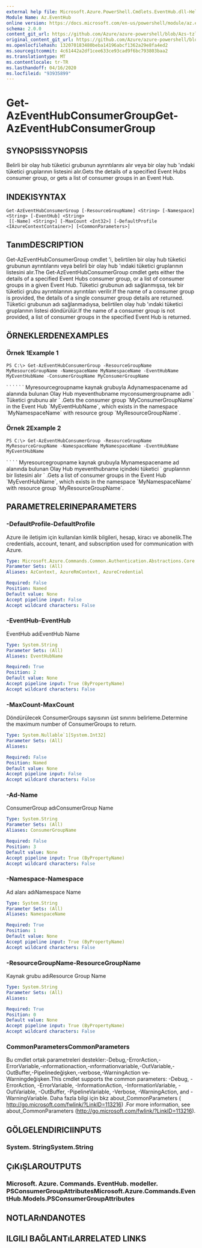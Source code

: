 ```yaml
---
external help file: Microsoft.Azure.PowerShell.Cmdlets.EventHub.dll-Help.xml
Module Name: Az.EventHub
online version: https://docs.microsoft.com/en-us/powershell/module/az.eventhub/get-azeventhubconsumergroup
schema: 2.0.0
content_git_url: https://github.com/Azure/azure-powershell/blob/Azs-tzl/src/EventHub/EventHub/help/Get-AzEventHubConsumerGroup.md
original_content_git_url: https://github.com/Azure/azure-powershell/blob/Azs-tzl/src/EventHub/EventHub/help/Get-AzEventHubConsumerGroup.md
ms.openlocfilehash: 132070183480beba14196abcf1362a29e8fa4ed2
ms.sourcegitcommit: 4c61442a2df1cee633ce93cad9f6bc793803baa2
ms.translationtype: MT
ms.contentlocale: tr-TR
ms.lasthandoff: 04/16/2020
ms.locfileid: "93935899"
---
```

# <span data-ttu-id="aa283-101">Get-AzEventHubConsumerGroup</span><span class="sxs-lookup"><span data-stu-id="aa283-101">Get-AzEventHubConsumerGroup</span></span>

## <span data-ttu-id="aa283-102">SYNOPSIS</span><span class="sxs-lookup"><span data-stu-id="aa283-102">SYNOPSIS</span></span>
<span data-ttu-id="aa283-103">Belirli bir olay hub tüketici grubunun ayrıntılarını alır veya bir olay hub 'ındaki tüketici gruplarının listesini alır.</span><span class="sxs-lookup"><span data-stu-id="aa283-103">Gets the details of a specified Event Hubs consumer group, or gets a list of consumer groups in an Event Hub.</span></span>

## <span data-ttu-id="aa283-104">INDEKI</span><span class="sxs-lookup"><span data-stu-id="aa283-104">SYNTAX</span></span>

```
Get-AzEventHubConsumerGroup [-ResourceGroupName] <String> [-Namespace] <String> [-EventHub] <String>
 [[-Name] <String>] [-MaxCount <Int32>] [-DefaultProfile <IAzureContextContainer>] [<CommonParameters>]
```

## <span data-ttu-id="aa283-105">Tanım</span><span class="sxs-lookup"><span data-stu-id="aa283-105">DESCRIPTION</span></span>
<span data-ttu-id="aa283-106">Get-AzEventHubConsumerGroup cmdlet 'i, belirtilen bir olay hub tüketici grubunun ayrıntılarını veya belirli bir olay hub 'ındaki tüketici gruplarının listesini alır.</span><span class="sxs-lookup"><span data-stu-id="aa283-106">The Get-AzEventHubConsumerGroup cmdlet gets either the details of a specified Event Hubs consumer group, or a list of consumer groups in a given Event Hub.</span></span>
<span data-ttu-id="aa283-107">Tüketici grubunun adı sağlanmışsa, tek bir tüketici grubu ayrıntılarının ayrıntıları verilir.</span><span class="sxs-lookup"><span data-stu-id="aa283-107">If the name of a consumer group is provided, the details of a single consumer group details are returned.</span></span>
<span data-ttu-id="aa283-108">Tüketici grubunun adı sağlanmadıysa, belirtilen olay hub 'ındaki tüketici gruplarının listesi döndürülür.</span><span class="sxs-lookup"><span data-stu-id="aa283-108">If the name of a consumer group is not provided, a list of consumer groups in the specified Event Hub is returned.</span></span>

## <span data-ttu-id="aa283-109">ÖRNEKLERDEN</span><span class="sxs-lookup"><span data-stu-id="aa283-109">EXAMPLES</span></span>

### <span data-ttu-id="aa283-110">Örnek 1</span><span class="sxs-lookup"><span data-stu-id="aa283-110">Example 1</span></span>
```
PS C:\> Get-AzEventHubConsumerGroup -ResourceGroupName MyResourceGroupName -NamespaceName MyNamespaceName -EventHubName MyEventHubName -ConsumerGroupName MyConsumerGroupName
```

<span data-ttu-id="aa283-111">\` \` \` \` \` \` Myresourcegroupname kaynak grubuyla Adynamespacename ad alanında bulunan Olay Hub myeventhubname myconsumergroupname adlı \` Tüketici grubunu alır \` .</span><span class="sxs-lookup"><span data-stu-id="aa283-111">Gets the consumer group \`MyConsumerGroupName\` in the Event Hub \`MyEventHubName\`, which exists in the namespace \`MyNamespaceName\` with resource group \`MyResourceGroupName\`.</span></span>

### <span data-ttu-id="aa283-112">Örnek 2</span><span class="sxs-lookup"><span data-stu-id="aa283-112">Example 2</span></span>
```
PS C:\> Get-AzEventHubConsumerGroup -ResourceGroupName MyResourceGroupName -NamespaceName MyNamespaceName -EventHubName MyEventHubName
```

<span data-ttu-id="aa283-113">\` \` \` \` Myresourcegroupname kaynak grubuyla Mynamespacename ad alanında bulunan Olay Hub myeventhubname içindeki tüketici \` gruplarının bir listesini alır \` .</span><span class="sxs-lookup"><span data-stu-id="aa283-113">Gets a list of consumer groups in the Event Hub \`MyEventHubName\`, which exists in the namespace \`MyNamespaceName\` with resource group \`MyResourceGroupName\`.</span></span>

## <span data-ttu-id="aa283-114">PARAMETRELERINE</span><span class="sxs-lookup"><span data-stu-id="aa283-114">PARAMETERS</span></span>

### <span data-ttu-id="aa283-115">-DefaultProfile</span><span class="sxs-lookup"><span data-stu-id="aa283-115">-DefaultProfile</span></span>
<span data-ttu-id="aa283-116">Azure ile iletişim için kullanılan kimlik bilgileri, hesap, kiracı ve abonelik.</span><span class="sxs-lookup"><span data-stu-id="aa283-116">The credentials, account, tenant, and subscription used for communication with Azure.</span></span>

```yaml
Type: Microsoft.Azure.Commands.Common.Authentication.Abstractions.Core.IAzureContextContainer
Parameter Sets: (All)
Aliases: AzContext, AzureRmContext, AzureCredential

Required: False
Position: Named
Default value: None
Accept pipeline input: False
Accept wildcard characters: False
```

### <span data-ttu-id="aa283-117">-EventHub</span><span class="sxs-lookup"><span data-stu-id="aa283-117">-EventHub</span></span>
<span data-ttu-id="aa283-118">EventHub adı</span><span class="sxs-lookup"><span data-stu-id="aa283-118">EventHub Name</span></span>

```yaml
Type: System.String
Parameter Sets: (All)
Aliases: EventHubName

Required: True
Position: 2
Default value: None
Accept pipeline input: True (ByPropertyName)
Accept wildcard characters: False
```

### <span data-ttu-id="aa283-119">-MaxCount</span><span class="sxs-lookup"><span data-stu-id="aa283-119">-MaxCount</span></span>
<span data-ttu-id="aa283-120">Döndürülecek ConsumerGroups sayısının üst sınırını belirleme.</span><span class="sxs-lookup"><span data-stu-id="aa283-120">Determine the maximum number of ConsumerGroups  to return.</span></span>

```yaml
Type: System.Nullable`1[System.Int32]
Parameter Sets: (All)
Aliases:

Required: False
Position: Named
Default value: None
Accept pipeline input: False
Accept wildcard characters: False
```

### <span data-ttu-id="aa283-121">-Ad</span><span class="sxs-lookup"><span data-stu-id="aa283-121">-Name</span></span>
<span data-ttu-id="aa283-122">ConsumerGroup adı</span><span class="sxs-lookup"><span data-stu-id="aa283-122">ConsumerGroup Name</span></span>

```yaml
Type: System.String
Parameter Sets: (All)
Aliases: ConsumerGroupName

Required: False
Position: 3
Default value: None
Accept pipeline input: True (ByPropertyName)
Accept wildcard characters: False
```

### <span data-ttu-id="aa283-123">-Namespace</span><span class="sxs-lookup"><span data-stu-id="aa283-123">-Namespace</span></span>
<span data-ttu-id="aa283-124">Ad alanı adı</span><span class="sxs-lookup"><span data-stu-id="aa283-124">Namespace Name</span></span>

```yaml
Type: System.String
Parameter Sets: (All)
Aliases: NamespaceName

Required: True
Position: 1
Default value: None
Accept pipeline input: True (ByPropertyName)
Accept wildcard characters: False
```

### <span data-ttu-id="aa283-125">-ResourceGroupName</span><span class="sxs-lookup"><span data-stu-id="aa283-125">-ResourceGroupName</span></span>
<span data-ttu-id="aa283-126">Kaynak grubu adı</span><span class="sxs-lookup"><span data-stu-id="aa283-126">Resource Group Name</span></span>

```yaml
Type: System.String
Parameter Sets: (All)
Aliases:

Required: True
Position: 0
Default value: None
Accept pipeline input: True (ByPropertyName)
Accept wildcard characters: False
```

### <span data-ttu-id="aa283-127">CommonParameters</span><span class="sxs-lookup"><span data-stu-id="aa283-127">CommonParameters</span></span>
<span data-ttu-id="aa283-128">Bu cmdlet ortak parametreleri destekler:-Debug,-ErrorAction,-ErrorVariable,-ınformationaction,-ınformationvariable,-OutVariable,-OutBuffer,-Pipelinedeğişken,-verbose,-WarningAction ve-Warningdeğişken.</span><span class="sxs-lookup"><span data-stu-id="aa283-128">This cmdlet supports the common parameters: -Debug, -ErrorAction, -ErrorVariable, -InformationAction, -InformationVariable, -OutVariable, -OutBuffer, -PipelineVariable, -Verbose, -WarningAction, and -WarningVariable.</span></span> <span data-ttu-id="aa283-129">Daha fazla bilgi için bkz about_CommonParameters ( http://go.microsoft.com/fwlink/?LinkID=113216) .</span><span class="sxs-lookup"><span data-stu-id="aa283-129">For more information, see about_CommonParameters (http://go.microsoft.com/fwlink/?LinkID=113216).</span></span>

## <span data-ttu-id="aa283-130">GÖLGELENDIRICI</span><span class="sxs-lookup"><span data-stu-id="aa283-130">INPUTS</span></span>

### <span data-ttu-id="aa283-131">System. String</span><span class="sxs-lookup"><span data-stu-id="aa283-131">System.String</span></span>

## <span data-ttu-id="aa283-132">ÇıKıŞLAR</span><span class="sxs-lookup"><span data-stu-id="aa283-132">OUTPUTS</span></span>

### <span data-ttu-id="aa283-133">Microsoft. Azure. Commands. EventHub. modeller. PSConsumerGroupAttributes</span><span class="sxs-lookup"><span data-stu-id="aa283-133">Microsoft.Azure.Commands.EventHub.Models.PSConsumerGroupAttributes</span></span>

## <span data-ttu-id="aa283-134">NOTLARıNDA</span><span class="sxs-lookup"><span data-stu-id="aa283-134">NOTES</span></span>

## <span data-ttu-id="aa283-135">ILGILI BAĞLANTıLAR</span><span class="sxs-lookup"><span data-stu-id="aa283-135">RELATED LINKS</span></span>
